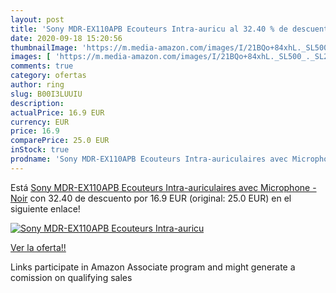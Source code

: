 ```yaml
---
layout: post
title: 'Sony MDR-EX110APB Ecouteurs Intra-auricu al 32.40 % de descuento'
date: 2020-09-18 15:20:56
thumbnailImage: 'https://m.media-amazon.com/images/I/21BQo+84xhL._SL500_._SL200_.jpg'
images: [ 'https://m.media-amazon.com/images/I/21BQo+84xhL._SL500_._SL200_.jpg' ]
comments: true
category: ofertas
author: ring
slug: B00I3LUUIU
description:
actualPrice: 16.9 EUR
currency: EUR
price: 16.9
comparePrice: 25.0 EUR
inStock: true
prodname: 'Sony MDR-EX110APB Ecouteurs Intra-auriculaires avec Microphone - Noir'
---
```


Está [Sony MDR-EX110APB Ecouteurs Intra-auriculaires avec Microphone - Noir](https://www.amazon.fr/dp/B00I3LUUIU/?tag=tolees0d-21) con 32.40 de descuento por 16.9 EUR (original: 25.0 EUR) en el siguiente enlace!

[![Sony MDR-EX110APB Ecouteurs Intra-auricu](https://m.media-amazon.com/images/I/21BQo+84xhL._SL500_._SL200_.jpg)](https://www.amazon.fr/dp/B00I3LUUIU/?tag=tolees0d-21)

[Ver la oferta!!](https://www.amazon.fr/dp/B00I3LUUIU/?tag=tolees0d-21)

Links participate in Amazon Associate program and might generate a comission on qualifying sales


